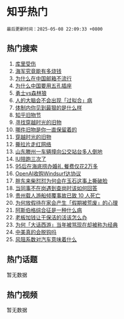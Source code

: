 # 知乎热门

`最后更新时间：2025-05-08 22:09:33 +0800`

## 热门搜索

1. [库里受伤](https://www.zhihu.com/search?q=%E5%BA%93%E9%87%8C%E5%8F%97%E4%BC%A4)
1. [海军究竟能有多烧钱](https://www.zhihu.com/search?q=%E6%B5%B7%E5%86%9B%E7%A9%B6%E7%AB%9F%E8%83%BD%E6%9C%89%E5%A4%9A%E7%83%A7%E9%92%B1)
1. [为什么在中国邮箱不流行](https://www.zhihu.com/search?q=%E4%B8%BA%E4%BB%80%E4%B9%88%E5%9C%A8%E4%B8%AD%E5%9B%BD%E9%82%AE%E7%AE%B1%E4%B8%8D%E6%B5%81%E8%A1%8C)
1. [为什么中国要用五孔插座](https://www.zhihu.com/search?q=%E4%B8%BA%E4%BB%80%E4%B9%88%E4%B8%AD%E5%9B%BD%E8%A6%81%E7%94%A8%E4%BA%94%E5%AD%94%E6%8F%92%E5%BA%A7)
1. [勇士vs森林狼](https://www.zhihu.com/search?q=%E5%8B%87%E5%A3%ABvs%E6%A3%AE%E6%9E%97%E7%8B%BC)
1. [人的大脑会不会出现「过拟合」病](https://www.zhihu.com/search?q=%E4%BA%BA%E7%9A%84%E5%A4%A7%E8%84%91%E4%BC%9A%E4%B8%8D%E4%BC%9A%E5%87%BA%E7%8E%B0%E3%80%8C%E8%BF%87%E6%8B%9F%E5%90%88%E3%80%8D%E7%97%85)
1. [体制内你见到最狠的是什么样](https://www.zhihu.com/search?q=%E4%BD%93%E5%88%B6%E5%86%85%E4%BD%A0%E8%A7%81%E5%88%B0%E6%9C%80%E7%8B%A0%E7%9A%84%E6%98%AF%E4%BB%80%E4%B9%88%E6%A0%B7)
1. [知乎旧物节](https://www.zhihu.com/search?q=%E7%9F%A5%E4%B9%8E%E6%97%A7%E7%89%A9%E8%8A%82)
1. [寻找穿越时光的旧物](https://www.zhihu.com/search?q=%E5%AF%BB%E6%89%BE%E7%A9%BF%E8%B6%8A%E6%97%B6%E5%85%89%E7%9A%84%E6%97%A7%E7%89%A9)
1. [哪件旧物是你一直保留着的](https://www.zhihu.com/search?q=%E5%93%AA%E4%BB%B6%E6%97%A7%E7%89%A9%E6%98%AF%E4%BD%A0%E4%B8%80%E7%9B%B4%E4%BF%9D%E7%95%99%E7%9D%80%E7%9A%84)
1. [穿越时光的旧物](https://www.zhihu.com/search?q=%E7%A9%BF%E8%B6%8A%E6%97%B6%E5%85%89%E7%9A%84%E6%97%A7%E7%89%A9)
1. [撕拉片走红网络](https://www.zhihu.com/search?q=%E6%92%95%E6%8B%89%E7%89%87%E8%B5%B0%E7%BA%A2%E7%BD%91%E7%BB%9C)
1. [山东滕州一车辆撞向公交站台多人倒地](https://www.zhihu.com/search?q=%E5%B1%B1%E4%B8%9C%E6%BB%95%E5%B7%9E%E4%B8%80%E8%BD%A6%E8%BE%86%E6%92%9E%E5%90%91%E5%85%AC%E4%BA%A4%E7%AB%99%E5%8F%B0%E5%A4%9A%E4%BA%BA%E5%80%92%E5%9C%B0)
1. [IU陪跑三次了](https://www.zhihu.com/search?q=IU%E9%99%AA%E8%B7%91%E4%B8%89%E6%AC%A1%E4%BA%86)
1. [95后在海底捞办婚礼 餐费仅花2万多](https://www.zhihu.com/search?q=95%E5%90%8E%E5%9C%A8%E6%B5%B7%E5%BA%95%E6%8D%9E%E5%8A%9E%E5%A9%9A%E7%A4%BC%20%E9%A4%90%E8%B4%B9%E4%BB%85%E8%8A%B12%E4%B8%87%E5%A4%9A)
1. [OpenAI收购Windsurf达协议](https://www.zhihu.com/search?q=OpenAI%E6%94%B6%E8%B4%ADWindsurf%E8%BE%BE%E5%8D%8F%E8%AE%AE)
1. [胖东来柴怼怼为何会在玉石这事上撕破脸](https://www.zhihu.com/search?q=%E8%83%96%E4%B8%9C%E6%9D%A5%E6%9F%B4%E6%80%BC%E6%80%BC%E4%B8%BA%E4%BD%95%E4%BC%9A%E5%9C%A8%E7%8E%89%E7%9F%B3%E8%BF%99%E4%BA%8B%E4%B8%8A%E6%92%95%E7%A0%B4%E8%84%B8)
1. [当同事不在岗遇到查岗时该如何回答](https://www.zhihu.com/search?q=%E5%BD%93%E5%90%8C%E4%BA%8B%E4%B8%8D%E5%9C%A8%E5%B2%97%E9%81%87%E5%88%B0%E6%9F%A5%E5%B2%97%E6%97%B6%E8%AF%A5%E5%A6%82%E4%BD%95%E5%9B%9E%E7%AD%94)
1. [贵州载人游船倾覆事故已致 10 人死亡](https://www.zhihu.com/search?q=%E8%B4%B5%E5%B7%9E%E8%BD%BD%E4%BA%BA%E6%B8%B8%E8%88%B9%E5%80%BE%E8%A6%86%E4%BA%8B%E6%95%85%E5%B7%B2%E8%87%B4%2010%20%E4%BA%BA%E6%AD%BB%E4%BA%A1)
1. [为何放假待在家会产生「假期被荒废」的心理](https://www.zhihu.com/search?q=%E4%B8%BA%E4%BD%95%E6%94%BE%E5%81%87%E5%BE%85%E5%9C%A8%E5%AE%B6%E4%BC%9A%E4%BA%A7%E7%94%9F%E3%80%8C%E5%81%87%E6%9C%9F%E8%A2%AB%E8%8D%92%E5%BA%9F%E3%80%8D%E7%9A%84%E5%BF%83%E7%90%86)
1. [阿斯伯格综合征是一种什么病](https://www.zhihu.com/search?q=%E9%98%BF%E6%96%AF%E4%BC%AF%E6%A0%BC%E7%BB%BC%E5%90%88%E5%BE%81%E6%98%AF%E4%B8%80%E7%A7%8D%E4%BB%80%E4%B9%88%E7%97%85)
1. [老板加钱让干保洁的活该怎么办](https://www.zhihu.com/search?q=%E8%80%81%E6%9D%BF%E5%8A%A0%E9%92%B1%E8%AE%A9%E5%B9%B2%E4%BF%9D%E6%B4%81%E7%9A%84%E6%B4%BB%E8%AF%A5%E6%80%8E%E4%B9%88%E5%8A%9E)
1. [为何「大话西游」当年被骂现在却被称为经典](https://www.zhihu.com/search?q=%E4%B8%BA%E4%BD%95%E3%80%8C%E5%A4%A7%E8%AF%9D%E8%A5%BF%E6%B8%B8%E3%80%8D%E5%BD%93%E5%B9%B4%E8%A2%AB%E9%AA%82%E7%8E%B0%E5%9C%A8%E5%8D%B4%E8%A2%AB%E7%A7%B0%E4%B8%BA%E7%BB%8F%E5%85%B8)
1. [中美真的会脱钩吗](https://www.zhihu.com/search?q=%E4%B8%AD%E7%BE%8E%E7%9C%9F%E7%9A%84%E4%BC%9A%E8%84%B1%E9%92%A9%E5%90%97)
1. [风阻系数对汽车意味着什么](https://www.zhihu.com/search?q=%E9%A3%8E%E9%98%BB%E7%B3%BB%E6%95%B0%E5%AF%B9%E6%B1%BD%E8%BD%A6%E6%84%8F%E5%91%B3%E7%9D%80%E4%BB%80%E4%B9%88)

## 热门话题

暂无数据

## 热门视频

暂无数据